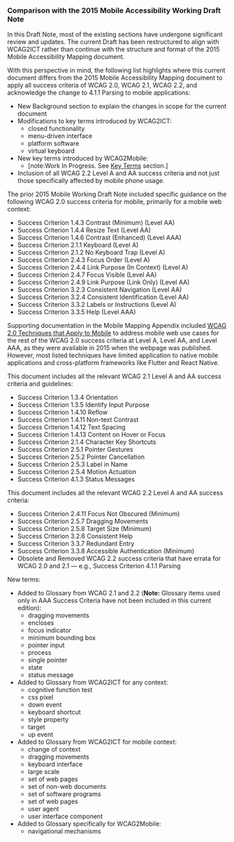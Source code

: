 ### Comparison with the 2015 Mobile Accessibility Working Draft Note

In this Draft Note, most of the existing sections have undergone significant review and updates. The current Draft has been restructured to align with WCAG2ICT rather than continue with the structure and format of the 2015 Mobile Accessibility Mapping document.

With this perspective in mind, the following list highlights where this current document differs from the 2015 Mobile Accessibility Mapping document to apply all success criteria of WCAG 2.0, WCAG 2.1, WCAG 2.2, and acknowledge the change to 4.1.1 Parsing to mobile applications:

- New Background section to explain the changes in scope for the current document
- Modifications to key terms introduced by WCAG2ICT:
  - closed functionality
  - menu-driven interface
  - platform software
  - virtual keyboard
- New key terms introduced by WCAG2Mobile:
  - [note:Work In Progress. See [Key Terms](#key-terms) section.]
- Inclusion of all WCAG 2.2 Level A and AA success criteria and not just those specifically affected by mobile phone usage.

The prior 2015 Mobile Working Draft Note included specific guidance on the following WCAG 2.0 success criteria for mobile, primarily for a mobile web context:

- Success Criterion 1.4.3 Contrast (Minimum) (Level AA)
- Success Criterion 1.4.4 Resize Text (Level AA)
- Success Criterion 1.4.6 Contrast (Enhanced) (Level AAA)
- Success Criterion 2.1.1 Keyboard (Level A)
- Success Criterion 2.1.2 No Keyboard Trap (Level A)
- Success Criterion 2.4.3 Focus Order (Level A)
- Success Criterion 2.4.4 Link Purpose (In Context) (Level A)
- Success Criterion 2.4.7 Focus Visible (Level AA)
- Success Criterion 2.4.9 Link Purpose (Link Only) (Level AA)
- Success Criterion 3.2.3 Consistent Navigation (Level AA)
- Success Criterion 3.2.4 Consistent Identification (Level AA)
- Success Criterion 3.3.2 Labels or Instructions (Level A)
- Success Criterion 3.3.5 Help (Level AAA)

Supporting documentation in the Mobile Mapping Appendix included [WCAG 2.0 Techniques that Apply to Mobile](https://www.w3.org/WAI/GL/mobile-a11y-tf/MobileTechniques/) to address mobile web use cases for the rest of the WCAG 2.0 success criteria at Level A, Level AA, and Level AAA, as they were available in 2015 when the webpage was published. However, most listed techniques have limited application to native mobile applications and cross-platform frameworks like Flutter and React Native.

This document includes all the relevant WCAG 2.1 Level A and AA success criteria and guidelines:

- Success Criterion 1.3.4 Orientation
- Success Criterion 1.3.5 Identify Input Purpose
- Success Criterion 1.4.10 Reflow
- Success Criterion 1.4.11 Non-text Contrast
- Success Criterion 1.4.12 Text Spacing
- Success Criterion 1.4.13 Content on Hover or Focus
- Success Criterion 2.1.4 Character Key Shortcuts
- Success Criterion 2.5.1 Pointer Gestures
- Success Criterion 2.5.2 Pointer Cancellation
- Success Criterion 2.5.3 Label in Name
- Success Criterion 2.5.4 Motion Actuation
- Success Criterion 4.1.3 Status Messages
  
This document includes all the relevant WCAG 2.2 Level A and AA success criteria:

- Success Criterion 2.4.11 Focus Not Obscured (Minimum)
- Success Criterion 2.5.7 Dragging Movements
- Success Criterion 2.5.8 Target Size (Minimum)
- Success Criterion 3.2.6 Consistent Help
- Success Criterion 3.3.7 Redundant Entry
- Success Criterion 3.3.8 Accessible Authentication (Minimum)
- Obsolete and Removed WCAG 2.2 success criteria that have errata for WCAG 2.0 and 2.1 &mdash; e.g., Success Criterion 4.1.1 Parsing

New terms:

- Added to Glossary from WCAG 2.1 and 2.2 (**Note:** Glossary items used only in AAA Success Criteria have not been included in this current edition):
  - dragging movements
  - encloses
  - focus indicator
  - minimum bounding box
  - pointer input
  - process
  - single pointer
  - state
  - status message
- Added to Glossary from WCAG2ICT for any context:
  - cognitive function test
  - css pixel
  - down event
  - keyboard shortcut
  - style property
  - target
  - up event
- Added to Glossary from WCAG2ICT for mobile context:
  - change of context
  - dragging movements
  - keyboard interface
  - large scale
  - set of web pages
  - set of non-web documents
  - set of software programs
  - set of web pages
  - user agent
  - user interface component
- Added to Glossary specifically for WCAG2Mobile:
  - navigational mechanisms
